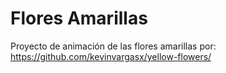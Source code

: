 # Flores Amarillas
Proyecto de animación de las flores amarillas por: https://github.com/kevinvargasx/yellow-flowers/
